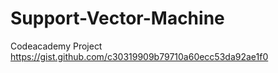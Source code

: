 # Support-Vector-Machine
Codeacademy Project
https://gist.github.com/c30319909b79710a60ecc53da92ae1f0
